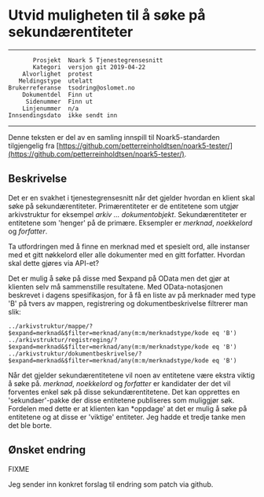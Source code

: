 Utvid muligheten til å søke på sekundærentiteter
================================================

 ------------------  ---------------------------------
           Prosjekt  Noark 5 Tjenestegrensesnitt
           Kategori  versjon git 2019-04-22
        Alvorlighet  protest
       Meldingstype  utelatt
    Brukerreferanse  tsodring@oslomet.no
        Dokumentdel  Finn ut
         Sidenummer  Finn ut
        Linjenummer  n/a
    Innsendingsdato  ikke sendt inn
 ------------------  ---------------------------------

Denne teksten er del av en samling innspill til Noark5-standarden
tilgjengelig fra
[https://github.com/petterreinholdtsen/noark5-tester/](https://github.com/petterreinholdtsen/noark5-tester/).

Beskrivelse
-----------

Det er en svakhet i tjenestegrensesnitt når det gjelder hvordan en klient skal søke på
sekundærentiteter. Primærentiteter er de entitetene som utgjør arkivstruktur
for eksempel *arkiv ... dokumentobjekt*. Sekundærentiteter er entitetene som 'henger' på
de primære. Eksempler er *merknad*, *noekkelord* og *forfatter*.

Ta utfordringen med å finne en merknad med et spesielt ord, alle
instanser med et gitt nøkkelord eller alle dokumenter med en gitt
forfatter.  Hvordan skal dette gjøres via API-et?

Det er mulig å søke på disse med $expand på OData men det gjør at
klienten selv må sammenstille resultatene.  Med OData-notasjonen
beskrevet i dagens spesifikasjon, for å få en liste av på merknader
med type 'B' på tvers av mappen, registrering og dokumentbeskrivelse
filtrerer man slik:

    ../arkivstruktur/mappe/?$expand=merknad&$filter=merknad/any(m:m/merknadstype/kode eq 'B')
    ../arkivstruktur/registreging/?$expand=merknad&$filter=merknad/any(m:m/merknadstype/kode eq 'B')
    ../arkivstruktur/dokumentbeskrivelse/?$expand=merknad&$filter=merknad/any(m:m/merknadstype/kode eq 'B')

Når det gjelder sekundærentitetene vil noen av entitetene være ekstra viktig å søke på.
 *merknad*, *noekkelord* og *forfatter* er kandidater der det vil forventes enkel søk på disse
sekundærentitetene. Det kan opprettes en 'sekundaer'-pakke der disse entitetene publiseres som muliggjør
søk. Fordelen med dette er at klienten kan *oppdage' at det er mulig å søke på entitetene og at disse er
'viktige' entiteter. Jeg hadde et tredje tanke men det ble borte.


Ønsket endring
--------------

FIXME

Jeg sender inn konkret forslag til endring som patch via github.
